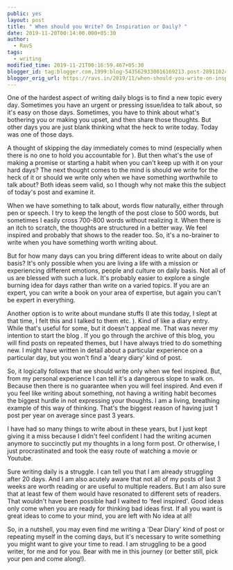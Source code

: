 ```yaml
---
public: yes
layout: post
title: " When should you Write? On Inspiration or Daily? "
date: 2019-11-20T00:14:00.000+05:30
author:
  - RavS
tags:
  - writing
modified_time: 2019-11-21T00:16:59.467+05:30
blogger_id: tag:blogger.com,1999:blog-5435629330016169213.post-2891102470709551337
blogger_orig_url: https://ravs.in/2019/11/when-should-you-write-on-inspiration-or.html
---
```


One of the hardest aspect of writing daily blogs is to find a new topic every day. Sometimes you have an urgent or pressing issue/idea to talk about, so it's easy on those days. Sometimes, you have to think about what's bothering you or making you upset, and then share those thoughts. But other days you are just blank thinking what the heck to write today. Today was one of those days. 

A thought of skipping the day immediately comes to mind (especially when there is no one to hold you accountable for ). But then what's the use of making a promise or starting a habit when you can't keep up with it on your hard days? The next thought comes to the mind is should we write for the heck of it or should we write only when we have something worthwhile to talk about? Both ideas seem valid, so I though why not make this the subject of today's post and examine it. 

When we have something to talk about, words flow naturally, either through pen or speech. I try to keep the length of the post close to 500 words, but sometimes I easily cross 700-800 words without realizing it. When there is an itch to scratch, the thoughts are structured in a better way. We feel inspired and probably that shows to the reader too. So, it's a no-brainer to write when you have something worth writing about. 

But for how many days can you bring different ideas to write about on daily basis? It's only possible when you are living a life with a mission or experiencing different emotions, people and culture on daily basis. Not all of us are blessed with such a luck. It's probably easier to explore a single burning idea for days rather than write on a varied topics. If you are an expert, you can write a book on your area of expertise, but again you can't be expert in everything. 

Another option is to write about mundane stuffs (I ate this today, I slept at that time, I felt this and I talked to them etc. ). Kind of like a diary entry. While that's useful for some, but it doesn't appeal me. That was never my intention to start the blog . If you go through the archive of this blog, you will find posts on repeated themes, but I have always tried to do something new. I might have written in detail about a particular experience on a particular day, but you won't find a 'deary diary' kind of post. 

So, it logically follows that we should write only when we feel inspired. But, from my personal experience I can tell it's a dangerous slope to walk on. Because then there is no guarantee when you will feel inspired. And even if you feel like writing about something, not having a writing habit becomes the biggest hurdle in not expressing your thoughts. I am a living, breathing example of this way of thinking. That's the biggest reason of having just 1 post per year on average since past 3 years. 

I have had so many things to write about in these years, but I just kept giving it a miss because I didn't feel confident I had the writing acumen anymore to succinctly put my thoughts in a long form post. Or otherwise, I just procrastinated and took the easy route of watching a movie or Youtube. 

Sure writing daily is a struggle. I can tell you that I am already struggling after 20 days. And I am also acutely aware that not all of my posts of last 3 weeks are worth reading or are useful to multiple readers. But I am also sure that at least few of them would have resonated to different sets of readers. That wouldn't have been possible had I waited to 'feel inspired'. Good ideas only come when you are ready for thinking bad ideas first. If all you want is great ideas to come to your mind, you are left with No idea at all! 

So, in a nutshell, you may even find me writing a 'Dear Diary' kind of post or repeating myself in the coming days, but it's necessary to write something you might want to give your time to read. I am struggling to be a good writer, for me and for you. Bear with me in this journey (or better still, pick your pen and come along!).
